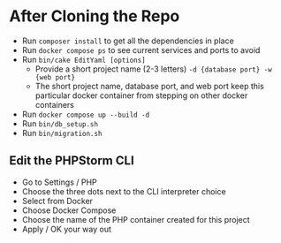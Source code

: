 # After Cloning the Repo
- Run `composer install` to get all the dependencies in place
- Run `docker compose ps` to see current services and ports to avoid
- Run `bin/cake EditYaml [options]`
    - Provide a short project name (2-3 letters) `-d {database port} -w {web port}`
    - The short project name, database port, and web port keep this particular docker container from stepping on other docker containers
- Run `docker compose up --build -d`
- Run `bin/db_setup.sh`
- Run `bin/migration.sh`
## Edit the PHPStorm CLI
  - Go to Settings / PHP
  - Choose the three dots next to the CLI interpreter choice
  - Select from Docker
  - Choose Docker Compose
  - Choose the name of the PHP container created for this project
  - Apply / OK your way out
